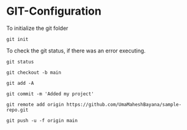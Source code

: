 # GIT-Configuration

To initialize the git folder
```
git init 
````
To check the git status, if there was an error executing.
```
git status   
````
```
git checkout -b main
````
```
git add -A
````
```
git commit -m 'Added my project'
````
```
git remote add origin https://github.com/UmaMaheshBayana/sample-repo.git
````
```
git push -u -f origin main
````


